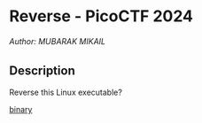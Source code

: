 # Reverse - PicoCTF 2024

###### Author: MUBARAK MIKAIL

## Description

Reverse this Linux executable?

[binary](https://artifacts.picoctf.net/c_titan/103/out)

